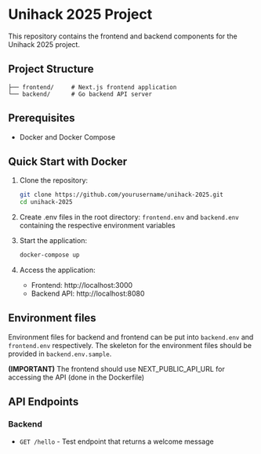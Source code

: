 # Unihack 2025 Project

This repository contains the frontend and backend components for the Unihack 2025 project.

## Project Structure

```
├── frontend/     # Next.js frontend application
└── backend/      # Go backend API server
```

## Prerequisites

- Docker and Docker Compose

## Quick Start with Docker

1. Clone the repository:
   ```bash
   git clone https://github.com/yourusername/unihack-2025.git
   cd unihack-2025
   ```

2. Create .env files in the root directory: `frontend.env` and `backend.env` containing the respective environment variables

3. Start the application:
   ```bash
   docker-compose up
   ```

3. Access the application:
   - Frontend: http://localhost:3000
   - Backend API: http://localhost:8080

## Environment files
Environment files for backend and frontend can be put into `backend.env` and `frontend.env` respectively. The skeleton for the environment files should be provided in `backend.env.sample`.

**(IMPORTANT)** The frontend should use NEXT_PUBLIC_API_URL for accessing the API (done in the Dockerfile)

## API Endpoints

### Backend

- `GET /hello` - Test endpoint that returns a welcome message
